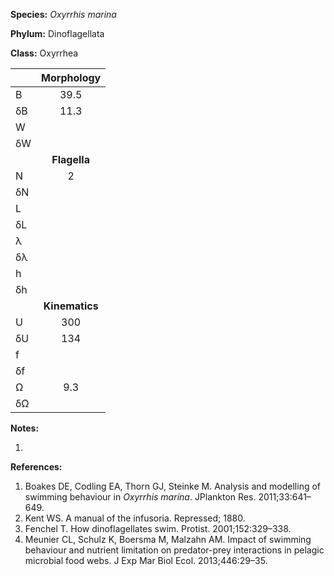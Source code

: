 **Species:** *Oxyrrhis marina*

**Phylum:** Dinoflagellata

**Class:** Oxyrrhea

|    | **Morphology** |
|:-- | :------------: |
| B  | 39.5 |
| δB | 11.3 |
| W  |  |
| δW |  |
|    | **Flagella** |
| N  | 2 |
| δN |  |
| L  |  |
| δL |  |
| λ  |  |
| δλ |  |
| h  |  |
| δh |  |
|    | **Kinematics** |
| U  | 300 |
| δU | 134 |
| f  |  |
| δf |  |
| Ω  | 9.3 |
| δΩ |  |

**Notes:**

1.

**References:**

1. Boakes DE, Codling EA, Thorn GJ, Steinke M.  Analysis and modelling of swimming behaviour in *Oxyrrhis marina*.  JPlankton Res. 2011;33:641–649.
1. Kent WS.  A manual of the infusoria.  Repressed; 1880.
1. Fenchel T.  How dinoflagellates swim.  Protist. 2001;152:329–338.
1. Meunier CL, Schulz K, Boersma M, Malzahn AM.  Impact of swimming behaviour and nutrient limitation on predator-prey interactions in pelagic microbial food webs.  J Exp Mar Biol Ecol. 2013;446:29–35.
